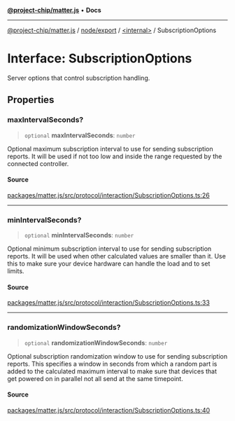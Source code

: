 [**@project-chip/matter.js**](../../../../README.md) • **Docs**

***

[@project-chip/matter.js](../../../../modules.md) / [node/export](../../README.md) / [\<internal\>](../README.md) / SubscriptionOptions

# Interface: SubscriptionOptions

Server options that control subscription handling.

## Properties

### maxIntervalSeconds?

> `optional` **maxIntervalSeconds**: `number`

Optional maximum subscription interval to use for sending subscription reports. It will be used if not too
low and inside the range requested by the connected controller.

#### Source

[packages/matter.js/src/protocol/interaction/SubscriptionOptions.ts:26](https://github.com/project-chip/matter.js/blob/7a8cbb56b87d4ccf34bec5a9a95ab40a1711324f/packages/matter.js/src/protocol/interaction/SubscriptionOptions.ts#L26)

***

### minIntervalSeconds?

> `optional` **minIntervalSeconds**: `number`

Optional minimum subscription interval to use for sending subscription reports. It will be used when other
calculated values are smaller than it. Use this to make sure your device hardware can handle the load and to
set limits.

#### Source

[packages/matter.js/src/protocol/interaction/SubscriptionOptions.ts:33](https://github.com/project-chip/matter.js/blob/7a8cbb56b87d4ccf34bec5a9a95ab40a1711324f/packages/matter.js/src/protocol/interaction/SubscriptionOptions.ts#L33)

***

### randomizationWindowSeconds?

> `optional` **randomizationWindowSeconds**: `number`

Optional subscription randomization window to use for sending subscription reports. This specifies a window
in seconds from which a random part is added to the calculated maximum interval to make sure that devices
that get powered on in parallel not all send at the same timepoint.

#### Source

[packages/matter.js/src/protocol/interaction/SubscriptionOptions.ts:40](https://github.com/project-chip/matter.js/blob/7a8cbb56b87d4ccf34bec5a9a95ab40a1711324f/packages/matter.js/src/protocol/interaction/SubscriptionOptions.ts#L40)
